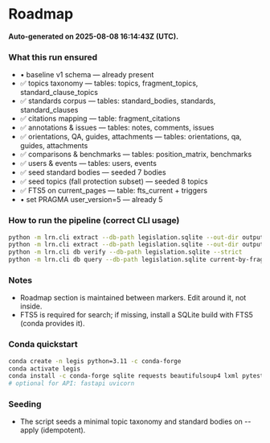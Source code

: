 # Roadmap

<!-- BEGIN:AUTO-ROADMAP -->
**Auto-generated on 2025-08-08 16:14:43Z (UTC).**

### What this run ensured
- • baseline v1 schema — already present
- ✅ topics taxonomy — tables: topics, fragment_topics, standard_clause_topics
- ✅ standards corpus — tables: standard_bodies, standards, standard_clauses
- ✅ citations mapping — table: fragment_citations
- ✅ annotations & issues — tables: notes, comments, issues
- ✅ orientations, QA, guides, attachments — tables: orientations, qa, guides, attachments
- ✅ comparisons & benchmarks — tables: position_matrix, benchmarks
- ✅ users & events — tables: users, events
- ✅ seed standard bodies — seeded 7 bodies
- ✅ seed topics (fall protection subset) — seeded 8 topics
- ✅ FTS5 on current_pages — table: fts_current + triggers
- • set PRAGMA user_version=5 — already 5

### How to run the pipeline (correct CLI usage)
```bash
python -m lrn.cli extract --db-path legislation.sqlite --out-dir output --preview
python -m lrn.cli extract --db-path legislation.sqlite --out-dir output
python -m lrn.cli db verify --db-path legislation.sqlite --strict
python -m lrn.cli db query --db-path legislation.sqlite current-by-fragment > output/current.csv
```

### Notes
- Roadmap section is maintained between markers. Edit around it, not inside.
- FTS5 is required for search; if missing, install a SQLite build with FTS5 (conda provides it).

### Conda quickstart
```bash
conda create -n legis python=3.11 -c conda-forge
conda activate legis
conda install -c conda-forge sqlite requests beautifulsoup4 lxml pytest
# optional for API: fastapi uvicorn
```

### Seeding
- The script seeds a minimal topic taxonomy and standard bodies on --apply (idempotent).
<!-- END:AUTO-ROADMAP -->

